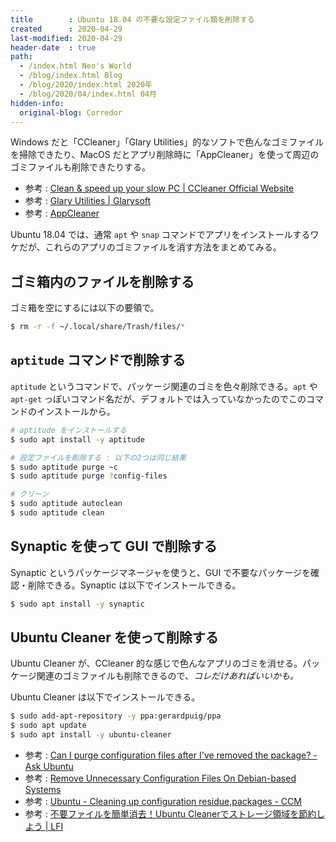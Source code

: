 ```yaml
---
title        : Ubuntu 18.04 の不要な設定ファイル類を削除する
created      : 2020-04-29
last-modified: 2020-04-29
header-date  : true
path:
  - /index.html Neo's World
  - /blog/index.html Blog
  - /blog/2020/index.html 2020年
  - /blog/2020/04/index.html 04月
hidden-info:
  original-blog: Corredor
---
```


Windows だと「CCleaner」「Glary Utilities」的なソフトで色んなゴミファイルを掃除できたり、MacOS だとアプリ削除時に「AppCleaner」を使って周辺のゴミファイルも削除できたりする。

- 参考 : [Clean & speed up your slow PC | CCleaner Official Website](https://www.ccleaner.com/)
- 参考 : [Glary Utilities | Glarysoft](https://www.glarysoft.com/)
- 参考 : [AppCleaner](https://freemacsoft.net/appcleaner/)

Ubuntu 18.04 では、通常 `apt` や `snap` コマンドでアプリをインストールするワケだが、これらのアプリのゴミファイルを消す方法をまとめてみる。

## ゴミ箱内のファイルを削除する

ゴミ箱を空にするには以下の要領で。

```bash
$ rm -r -f ~/.local/share/Trash/files/*
```

## `aptitude` コマンドで削除する

`aptitude` というコマンドで、パッケージ関連のゴミを色々削除できる。`apt` や `apt-get` っぽいコマンド名だが、デフォルトでは入っていなかったのでこのコマンドのインストールから。

```bash
# aptitude をインストールする
$ sudo apt install -y aptitude

# 設定ファイルを削除する : 以下の2つは同じ結果
$ sudo aptitude purge ~c
$ sudo aptitude purge ?config-files

# クリーン
$ sudo aptitude autoclean
$ sudo aptitude clean
```

## Synaptic を使って GUI で削除する

Synaptic というパッケージマネージャを使うと、GUI で不要なパッケージを確認・削除できる。Synaptic は以下でインストールできる。

```bash
$ sudo apt install -y synaptic
```

## Ubuntu Cleaner を使って削除する

Ubuntu Cleaner が、CCleaner 的な感じで色んなアプリのゴミを消せる。パッケージ関連のゴミファイルも削除できるので、*コレだけあればいいかも。*

Ubuntu Cleaner は以下でインストールできる。

```bash
$ sudo add-apt-repository -y ppa:gerardpuig/ppa
$ sudo apt update
$ sudo apt install -y ubuntu-cleaner
```

- 参考 : [Can I purge configuration files after I've removed the package? - Ask Ubuntu](https://askubuntu.com/questions/104126/can-i-purge-configuration-files-after-ive-removed-the-package)
- 参考 : [Remove Unnecessary Configuration Files On Debian-based Systems](https://www.ostechnix.com/remove-unnecessary-configuration-files-on-debian-based-systems/)
- 参考 : [Ubuntu - Cleaning up configuration residue,packages - CCM](https://ccm.net/faq/8269-ubuntu-cleaning-up-configuration-residue-packages)
- 参考 : [不要ファイルを簡単消去！Ubuntu Cleanerでストレージ領域を節約しよう | LFI](https://linuxfan.info/ubuntu-cleaner)
